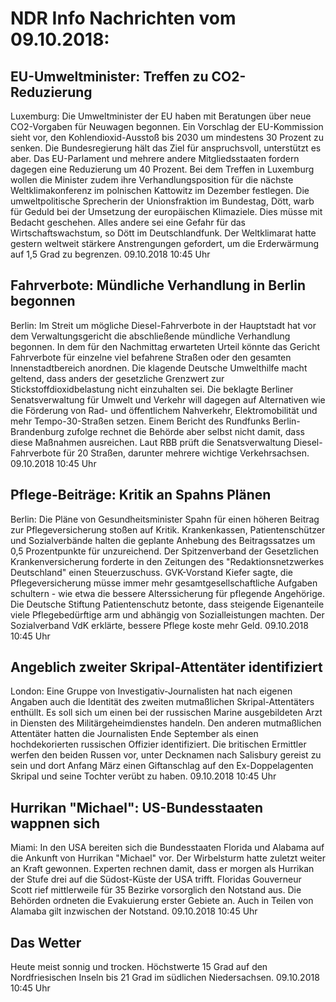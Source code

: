# NDR Info Nachrichten vom 09.10.2018:


## EU-Umweltminister: Treffen zu CO2-Reduzierung
Luxemburg:	Die Umweltminister der EU haben mit Beratungen über neue CO2-Vorgaben für Neuwagen begonnen. Ein Vorschlag der EU-Kommission sieht vor, den Kohlendioxid-Ausstoß bis 2030 um mindestens 30 Prozent zu senken. Die Bundesregierung hält das Ziel für anspruchsvoll, unterstützt es aber. Das EU-Parlament und mehrere andere Mitgliedsstaaten fordern dagegen eine Reduzierung um 40 Prozent. Bei dem Treffen in Luxemburg wollen die Minister zudem ihre Verhandlungsposition für die nächste Weltklimakonferenz im polnischen Kattowitz im Dezember festlegen. Die umweltpolitische Sprecherin der Unionsfraktion im Bundestag, Dött, warb für Geduld bei der Umsetzung der europäischen Klimaziele. Dies müsse mit Bedacht geschehen. Alles andere sei eine Gefahr für das Wirtschaftswachstum, so Dött im Deutschlandfunk. Der Weltklimarat hatte gestern weltweit stärkere Anstrengungen gefordert, um die Erderwärmung auf 1,5 Grad zu begrenzen. 09.10.2018 10:45 Uhr 

## Fahrverbote: Mündliche Verhandlung in Berlin begonnen
Berlin: Im Streit um mögliche Diesel-Fahrverbote in der Hauptstadt hat vor dem Verwaltungsgericht die abschließende mündliche Verhandlung begonnen. In dem für den Nachmittag erwarteten Urteil könnte das Gericht Fahrverbote für einzelne viel befahrene Straßen oder den gesamten Innenstadtbereich anordnen. Die klagende Deutsche Umwelthilfe macht geltend, dass anders der gesetzliche Grenzwert zur Stickstoffdioxidbelastung nicht einzuhalten sei. Die beklagte Berliner Senatsverwaltung für Umwelt und Verkehr will dagegen auf Alternativen wie die Förderung von Rad- und öffentlichem Nahverkehr, Elektromobilität und mehr Tempo-30-Straßen setzen. Einem Bericht des Rundfunks Berlin-Brandenburg zufolge rechnet die Behörde aber selbst nicht damit, dass diese Maßnahmen ausreichen. Laut RBB prüft die Senatsverwaltung Diesel-Fahrverbote für 20 Straßen, darunter mehrere wichtige Verkehrsachsen. 09.10.2018 10:45 Uhr 

## Pflege-Beiträge: Kritik an Spahns Plänen
Berlin: Die Pläne von Gesundheitsminister Spahn für einen höheren Beitrag zur Pflegeversicherung stoßen auf Kritik. Krankenkassen, Patientenschützer und Sozialverbände halten die geplante Anhebung des Beitragssatzes um 0,5 Prozentpunkte für unzureichend. Der Spitzenverband der Gesetzlichen Krankenversicherung forderte in den Zeitungen des "Redaktionsnetzwerkes Deutschland" einen Steuerzuschuss. GVK-Vorstand Kiefer sagte, die Pflegeversicherung müsse immer mehr gesamtgesellschaftliche Aufgaben schultern - wie etwa die bessere Alterssicherung für pflegende Angehörige. Die Deutsche Stiftung Patientenschutz betonte, dass steigende Eigenanteile viele Pflegebedürftige arm und abhängig von Sozialleistungen machten. Der Sozialverband VdK erklärte, bessere Pflege koste mehr Geld. 09.10.2018 10:45 Uhr 

## Angeblich zweiter Skripal-Attentäter identifiziert
London: Eine Gruppe von Investigativ-Journalisten hat nach eigenen Angaben auch die Identität des zweiten mutmaßlichen Skripal-Attentäters enthüllt. Es soll sich um einen bei der russischen Marine ausgebildeten Arzt in Diensten des Militärgeheimdienstes handeln. Den anderen mutmaßlichen Attentäter hatten die Journalisten Ende September als einen hochdekorierten russischen Offizier identifiziert. Die britischen Ermittler werfen den beiden Russen vor, unter Decknamen nach Salisbury gereist zu sein und dort Anfang März einen Giftanschlag auf den Ex-Doppelagenten Skripal und seine Tochter verübt zu haben. 09.10.2018 10:45 Uhr 

## Hurrikan "Michael": US-Bundesstaaten wappnen sich
Miami: In den USA bereiten sich die Bundesstaaten Florida und Alabama auf die Ankunft von Hurrikan "Michael" vor. Der Wirbelsturm hatte zuletzt weiter an Kraft gewonnen. Experten rechnen damit, dass er morgen als Hurrikan der Stufe drei auf die Südost-Küste der USA trifft. Floridas Gouverneur Scott rief mittlerweile für 35 Bezirke vorsorglich den Notstand aus. Die Behörden ordneten die Evakuierung erster Gebiete an. Auch in Teilen von Alamaba gilt inzwischen der Notstand. 09.10.2018 10:45 Uhr 

## Das Wetter
Heute meist sonnig und trocken. Höchstwerte 15 Grad auf den Nordfriesischen Inseln bis 21 Grad im südlichen Niedersachsen. 09.10.2018 10:45 Uhr 

